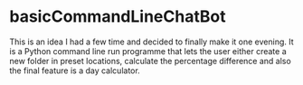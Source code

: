 # basicCommandLineChatBot
This is an idea I had a few time and decided to finally make it one evening. It is a Python command line run programme that lets the user either create a new folder in preset locations, calculate the percentage difference and also the final feature is a day calculator.
